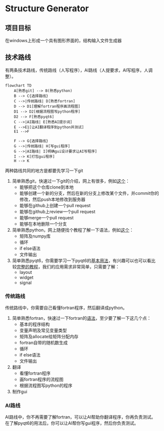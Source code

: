 # Structure Generator

## 项目目标
在windows上形成一个具有图形界面的，结构输入文件生成器

## 技术路线
有两条技术路线，传统路线（人写程序），AI路线（人提要求，AI写程序，人调整）。
```mermaid
flowchart TD
    A[熟悉git] --> B(熟悉python)
    B --> C{选择路线}
    C -->|传统路线| D[熟悉fortran]
    D --> D1[理解fortran程序画流程图]
    D1 --> D2[根据流程图写python程序]
    D2 --> F[熟悉pyqt6]
    C -->|AI路线| E[熟悉AI提示词]
    E -->E1[让AI翻译程序到python并测试]
    E1 -->F

    F --> G{选择路线}
    G -->|传统路线| H[写gui程序]
    G -->|AI路线| I[明确gui设计要求让AI写程序]
    I --> K[打包gui程序]
    H --> K
```


两种路线共同的地方是都要先学习一下git
1. 简单熟悉git，快速过一下git的介绍，网上有很多，例如[这个](https://www.w3schools.com/git/git_intro.asp?remote=github)：
    - 能够把这个仓库clone到本地
    - 能够创建一个新的分支，然后在新的分支上修改某个文件，并commit你的修改，然后push本地修改到服务器
    - 能够在github上创建一个pull request
    - 能够在github上review一个pull request
    - 能够merge一个pull request
    - 能够在本地删除一个分支
2. 简单熟悉python，网上随便找个教程了解一下语法，例如[这个](https://www.w3schools.com/python/default.asp)：
    - 矩阵及numpy库
    - 循环
    - if else语法
    - 文件输出
3. 简单熟悉pyqt6，你需要学习一下pyqt6的[基本用法](https://www.tutorialspoint.com/pyqt/index.htm)，有兴趣可以也可以看比较[完整的教程](https://www.pythonguis.com/pyqt6/)，我们的应用需求非常简单，只需要了解：
    - layout
    - widget
    - signal

### 传统路线
传统路线中，你需要自己看懂fortran程序，然后翻译成python。
1. 简单熟悉fortran，快速过一下fortran的[语法](https://www.tutorialspoint.com/fortran/index.htm)，至少要了解一下这几个点：
    - 基本的程序结构
    - 变量声明及常见变量类型
    - 矩阵及allocate给矩阵分配内存
    - fortran自带的随机数生成
    - 循环
    - if else语法
    - 文件输出
2. 翻译
    - 看懂fortran程序
    - 画fortran程序的流程图
    - 根据流程图写python的程序
3. 制作gui


### AI路线
AI路线中，你不再需要了解fortran，可以让AI帮助你翻译程序，你再负责测试。在了解pyqt6的用法后，你可以让AI帮你写gui程序，然后你负责测试。